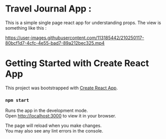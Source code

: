 # Travel Journal App : 
 This is a simple single page react app for understanding props.
 The view is something like this :
 
 

https://user-images.githubusercontent.com/113185442/210250117-80bcf1d7-4cfc-4e55-bad7-89a212bec325.mp4



# Getting Started with Create React App

This project was bootstrapped with [Create React App](https://github.com/facebook/create-react-app).


### `npm start`

Runs the app in the development mode.\
Open [http://localhost:3000](http://localhost:3000) to view it in your browser.

The page will reload when you make changes.\
You may also see any lint errors in the console.

